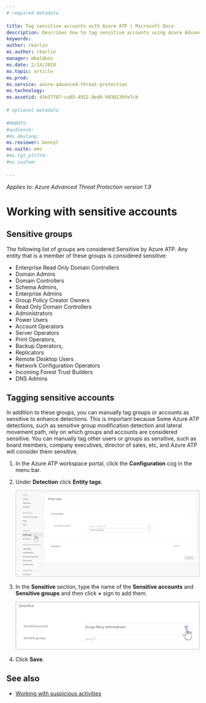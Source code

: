 ```yaml
---
# required metadata

title: Tag sensitive accounts with Azure ATP | Microsoft Docs
description: Describes how to tag sensitive accounts using Azure Advanced Threat Protection (ATP) 
keywords:
author: rkarlin
ms.author: rkarlin
manager: mbaldwin
ms.date: 2/14/2018
ms.topic: article
ms.prod:
ms.service: azure-advanced-threat-protection
ms.technology:
ms.assetid: 43e57f87-ca85-4922-8ed0-9830139fe7cb

# optional metadata

#ROBOTS:
#audience:
#ms.devlang:
ms.reviewer: bennyl
ms.suite: ems
#ms.tgt_pltfrm:
#ms.custom:

---
```


*Applies to: Azure Advanced Threat Protection version 1.9*



# Working with sensitive accounts

## Sensitive groups

The following list of groups are considered Sensitive by Azure ATP. Any entity that is a member of these groups is considered sensitive:

-	Enterprise Read Only Domain Controllers
-	Domain Admins
-	Domain Controllers
-	Schema Admins,
-	Enterprise Admins
-	Group Policy Creator Owners
-	Read Only Domain Controllers
-	Administrators
-	Power Users
-	Account Operators
-	Server Operators
-	Print Operators,
-	Backup Operators,
-	Replicators
-	Remote Desktop Users
-	Network Configuration Operators
-	Incoming Forest Trust Builders
-	DNS Admins

## Tagging sensitive accounts

In addition to these groups, you can manually tag groups or accounts as sensitive to enhance detections. This is important because Some Azure ATP detections, such as sensitive group modification detection and lateral movement path, rely on which groups and accounts are considered sensitive. You can manually tag other users or groups as sensitive, such as board members, company executives, director of sales, etc, and Azure ATP will consider them sensitive.

1.  In the Azure ATP workspace portal, click the **Configuration** cog in the menu bar.

2.  Under **Detection** click **Entity tags**.

    ![Azure ATP entity tags](media/entity-tags.png)

3.  In the **Sensitive** section, type the name of the **Sensitive accounts** and **Sensitive groups** and then click **+** sign to add them.

    ![Azure ATP sensitive account sample](media/sensitive-account-sample.png)

4. Click **Save**.

    
## See also

- [Working with suspicious activities](working-with-suspicious-activities.md)